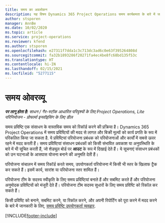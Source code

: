 ```yaml
---
title: समय का अवलोकन
description: यह विषय Dynamics 365 Project Operations समय कार्यक्षमता के बारे में जानकारी प्रदान करता है.
author: stsporen
manager: AnnBe
ms.date: 10/02/2020
ms.topic: article
ms.service: project-operations
ms.reviewer: kfend
ms.author: stsporen
ms.openlocfilehash: e27311f7dda1c3c713dc3ad6c0e63f395264808d
ms.sourcegitcommit: fa32b1893286f20271fa4ec4be8fc68bd135f53c
ms.translationtype: HT
ms.contentlocale: hi-IN
ms.lasthandoff: 02/15/2021
ms.locfileid: "5277115"
---
```

# <a name="time-overview"></a>समय ओवरव्यू

_**पर लागू होता है:** साधन / गैर-स्टॉक आधारित परिदृश्यों के लिए Project Operations, Lite परिनियोजन - प्रोफार्मा इनवॉइसिंग के लिए डील_

समय प्रविष्टि एक संसाधन के वास्तविक समय को रिकॉर्ड करने की प्रक्रिया है। Dynamics 365 Project Operations में समय प्रविष्टियों की मदद से लागत और बिक्री मूल्यों को कार्य प्रगति के रूप में परिकलित किया जा सकता है. ये प्रविष्टियां परियोजना प्रबंधक को परियोजनाओं और कार्यों में सबसे ऊपर रहने में मदद करती हैं। समय प्रविष्टियां संसाधन प्रबंधकों को किसी संभावित अवकाश या अनुपस्थिति के बारे में भी सूचित करती हैं, जो शेड्यूल बोर्ड पर **आउट** के रूप में दिखाई देते हैं। ये सूचनाएं संसाधन प्रबंधकों को उन घटनाओं के आसपास योजना बनाने की अनुमति देती हैं।

परियोजना संचालन में समय रिकॉर्ड करते समय, उपयोगकर्ता परियोजना में किसी भी स्तर के खिलाफ ट्रैक कर सकते हैं। इसमें कार्य, सारांश या परियोजना स्तर शामिल हैं।

परियोजना टीम के सदस्य स्वीकृति के लिए समय प्रविष्टियां बनाते हैं और सबमिट करते हैं और परियोजना अनुमोदक प्रविष्टियों को मंजूरी देते हैं। परियोजना टीम सदस्य सुधारों के लिए समय प्रविष्टि को रिकॉल कर सकते हैं।

किसी प्रविष्टि को बनाने, सबमिट करने, या रिकॉल करने, और अपनी रिपोर्टिंग को पूरा करने में मदद करने के बारे में जानकारी के लिए, [समय प्रविष्टि उपयोगकर्ता व्यवहार](ui-behavior-time.md).



[!INCLUDE[footer-include](../includes/footer-banner.md)]